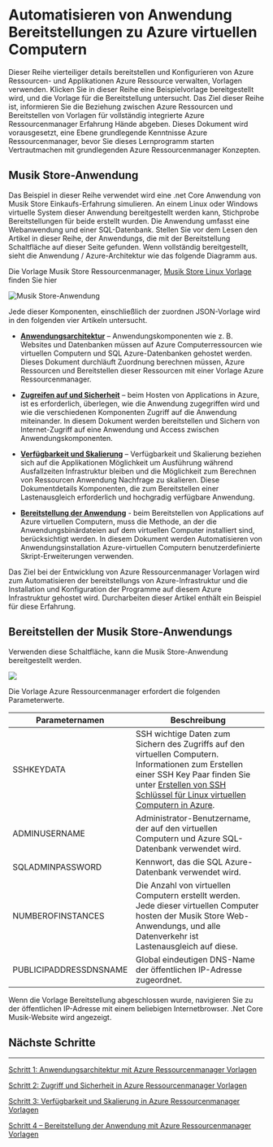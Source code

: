 <properties
   pageTitle="Azure-virtuellen Computern DotNet Core Lernprogramm 1 | Microsoft Azure"
   description="Azure-virtuellen Computern DotNet Core Lernprogramm"
   services="virtual-machines-linux"
   documentationCenter="virtual-machines"
   authors="neilpeterson"
   manager="timlt"
   editor="tysonn"
   tags="azure-service-management"/>

<tags
   ms.service="virtual-machines-linux"
   ms.devlang="na"
   ms.topic="article"
   ms.tgt_pltfrm="vm-linux"
   ms.workload="infrastructure"
   ms.date="09/21/2016"
   ms.author="nepeters"/>

# <a name="automating-application-deployments-to-azure-virtual-machines"></a>Automatisieren von Anwendung Bereitstellungen zu Azure virtuellen Computern

Dieser Reihe vierteiliger details bereitstellen und Konfigurieren von Azure Ressourcen- und Applikationen Azure Ressource verwalten, Vorlagen verwenden. Klicken Sie in dieser Reihe eine Beispielvorlage bereitgestellt wird, und die Vorlage für die Bereitstellung untersucht. Das Ziel dieser Reihe ist, informieren Sie die Beziehung zwischen Azure Ressourcen und Bereitstellen von Vorlagen für vollständig integrierte Azure Ressourcenmanager Erfahrung Hände abgeben. Dieses Dokument wird vorausgesetzt, eine Ebene grundlegende Kenntnisse Azure Ressourcenmanager, bevor Sie dieses Lernprogramm starten Vertrautmachen mit grundlegenden Azure Ressourcenmanager Konzepten.

## <a name="music-store-application"></a>Musik Store-Anwendung

Das Beispiel in dieser Reihe verwendet wird eine .net Core Anwendung von Musik Store Einkaufs-Erfahrung simulieren. An einem Linux oder Windows virtuelle System dieser Anwendung bereitgestellt werden kann, Stichprobe Bereitstellungen für beide erstellt wurden. Die Anwendung umfasst eine Webanwendung und einer SQL-Datenbank. Stellen Sie vor dem Lesen den Artikel in dieser Reihe, der Anwendungs, die mit der Bereitstellung Schaltfläche auf dieser Seite gefunden. Wenn vollständig bereitgestellt, sieht die Anwendung / Azure-Architektur wie das folgende Diagramm aus. 

Die Vorlage Musik Store Ressourcenmanager, [Musik Store Linux Vorlage]( https://github.com/neilpeterson/nepeters-azure-templates/tree/master/dotnet-core-music-linux-vm-sql-db) finden Sie hier

![Musik Store-Anwendung](./media/virtual-machines-linux-dotnet-core/music-store.png)

Jede dieser Komponenten, einschließlich der zuordnen JSON-Vorlage wird in den folgenden vier Artikeln untersucht.

- [**Anwendungsarchitektur**](./virtual-machines-linux-dotnet-core-2-architecture.md) – Anwendungskomponenten wie z. B. Websites und Datenbanken müssen auf Azure Computerressourcen wie virtuellen Computern und SQL Azure-Datenbanken gehostet werden. Dieses Dokument durchläuft Zuordnung berechnen müssen, Azure Ressourcen und Bereitstellen dieser Ressourcen mit einer Vorlage Azure Ressourcenmanager. 

- [**Zugreifen auf und Sicherheit**](./virtual-machines-linux-dotnet-core-3-access-security.md) – beim Hosten von Applications in Azure, ist es erforderlich, überlegen, wie die Anwendung zugegriffen wird und wie die verschiedenen Komponenten Zugriff auf die Anwendung miteinander. In diesem Dokument werden bereitstellen und Sichern von Internet-Zugriff auf eine Anwendung und Access zwischen Anwendungskomponenten.

- [**Verfügbarkeit und Skalierung**](./virtual-machines-linux-dotnet-core-4-availability-scale.md) – Verfügbarkeit und Skalierung beziehen sich auf die Applikationen Möglichkeit um Ausführung während Ausfallzeiten Infrastruktur bleiben und die Möglichkeit zum Berechnen von Ressourcen Anwendung Nachfrage zu skalieren. Diese Dokumentdetails Komponenten, die zum Bereitstellen einer Lastenausgleich erforderlich und hochgradig verfügbare Anwendung.

- [**Bereitstellung der Anwendung**](./virtual-machines-linux-dotnet-core-5-app-deployment.md) - beim Bereitstellen von Applications auf Azure virtuellen Computern, muss die Methode, an der die Anwendungsbinärdateien auf dem virtuellen Computer installiert sind, berücksichtigt werden. In diesem Dokument werden Automatisieren von Anwendungsinstallation Azure-virtuellen Computern benutzerdefinierte Skript-Erweiterungen verwenden.

Das Ziel bei der Entwicklung von Azure Ressourcenmanager Vorlagen wird zum Automatisieren der bereitstellungs von Azure-Infrastruktur und die Installation und Konfiguration der Programme auf diesem Azure Infrastruktur gehostet wird. Durcharbeiten dieser Artikel enthält ein Beispiel für diese Erfahrung.

## <a name="deploy-the-music-store-application"></a>Bereitstellen der Musik Store-Anwendungs

Verwenden diese Schaltfläche, kann die Musik Store-Anwendung bereitgestellt werden.

<a href="https://portal.azure.com/#create/Microsoft.Template/uri/https%3A%2F%2Fraw.githubusercontent.com%2FMicrosoft%2Fdotnet-core-sample-templates%2Fmaster%2Fdotnet-core-music-linux%2Fazuredeploy.json" target="_blank">
    <img src="http://azuredeploy.net/deploybutton.png"/>
</a>

Die Vorlage Azure Ressourcenmanager erfordert die folgenden Parameterwerte.

|Parameternamen |Beschreibung   |
|---|---|
|SSHKEYDATA   | SSH wichtige Daten zum Sichern des Zugriffs auf den virtuellen Computern. Informationen zum Erstellen einer SSH Key Paar finden Sie unter [Erstellen von SSH Schlüssel für Linux virtuellen Computern in Azure](virtual-machines-linux-mac-create-ssh-keys.md).  |
|ADMINUSERNAME   | Administrator-Benutzername, der auf den virtuellen Computern und Azure SQL-Datenbank verwendet wird.  |
|SQLADMINPASSWORD | Kennwort, das die SQL Azure-Datenbank verwendet wird.  |
|NUMBEROFINSTANCES | Die Anzahl von virtuellen Computern erstellt werden. Jede dieser virtuellen Computer hosten der Musik Store Web-Anwendungs, und alle Datenverkehr ist Lastenausgleich auf diese. |
|PUBLICIPADDRESSDNSNAME | Global eindeutigen DNS-Name der öffentlichen IP-Adresse zugeordnet. |

Wenn die Vorlage Bereitstellung abgeschlossen wurde, navigieren Sie zu der öffentlichen IP-Adresse mit einem beliebigen Internetbrowser. .Net Core Musik-Website wird angezeigt.

## <a name="next-steps"></a>Nächste Schritte

<hr>

[Schritt 1: Anwendungsarchitektur mit Azure Ressourcenmanager Vorlagen](./virtual-machines-linux-dotnet-core-2-architecture.md)

[Schritt 2: Zugriff und Sicherheit in Azure Ressourcenmanager Vorlagen](./virtual-machines-linux-dotnet-core-3-access-security.md)

[Schritt 3: Verfügbarkeit und Skalierung in Azure Ressourcenmanager Vorlagen](./virtual-machines-linux-dotnet-core-4-availability-scale.md)

[Schritt 4 – Bereitstellung der Anwendung mit Azure Ressourcenmanager Vorlagen](./virtual-machines-linux-dotnet-core-5-app-deployment.md)


